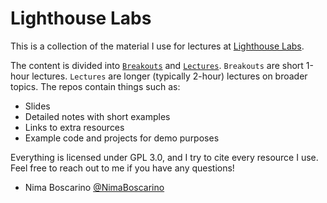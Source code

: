 # Lighthouse Labs

This is a collection of the material I use for lectures at [Lighthouse Labs](https://www.lighthouselabs.ca/).

The content is divided into [`Breakouts`](https://github.com/NimaBoscarino/LighthouseLabs/tree/master/Breakouts) and [`Lectures`](https://github.com/NimaBoscarino/LighthouseLabs/tree/master/Lectures). `Breakouts` are short 1-hour lectures. `Lectures` are longer (typically 2-hour) lectures on broader topics. The repos contain things such as:

- Slides
- Detailed notes with short examples
- Links to extra resources
- Example code and projects for demo purposes

Everything is licensed under GPL 3.0, and I try to cite every resource I use. Feel free to reach out to me if you have any questions!

- Nima Boscarino [@NimaBoscarino](http://twitter.com/NimaBoscarino)
